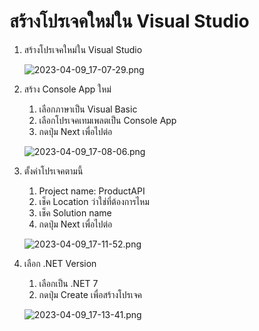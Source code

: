 # สร้างโปรเจคใหม่ใน Visual Studio

1. สร้างโปรเจคใหม่ใน Visual Studio 
    
    ![2023-04-09_17-07-29.png](https://s3-us-west-2.amazonaws.com/secure.notion-static.com/8ae00bbf-269f-4ca5-af34-f2f22afc0872/2023-04-09_17-07-29.png)
    
2. สร้าง Console App ใหม่
    1. เลือกภาษาเป็น Visual Basic
    2. เลือกโปรเจคเทมเพลตเป็น Console App
    3. กดปุ่ม Next เพื่อไปต่อ
    
    ![2023-04-09_17-08-06.png](https://s3-us-west-2.amazonaws.com/secure.notion-static.com/78f99d43-7ab1-4540-aefe-437c78417d99/2023-04-09_17-08-06.png)
    
3. ตั้งค่าโปรเจคตามนี้
    1. Project name: ProductAPI
    2. เช็ค Location ว่าใช่ที่ต้องการไหม
    3. เช็ค Solution name
    4. กดปุ่ม Next เพื่อไปต่อ
    
    ![2023-04-09_17-11-52.png](https://s3-us-west-2.amazonaws.com/secure.notion-static.com/b3d7d484-d215-4d00-bc01-5a25993c1898/2023-04-09_17-11-52.png)
    
4. เลือก .NET Version
    1. เลือกเป็น .NET 7
    2. กดปุ่ม Create เพื่อสร้างโปรเจค
    
    ![2023-04-09_17-13-41.png](https://s3-us-west-2.amazonaws.com/secure.notion-static.com/14394343-1fb9-4196-b265-215fbddb2b59/2023-04-09_17-13-41.png)